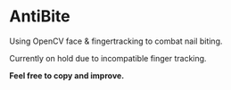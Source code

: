 # AntiBite
Using OpenCV face &amp; fingertracking to combat nail biting.

Currently on hold due to incompatible finger tracking.

**Feel free to copy and improve.**

